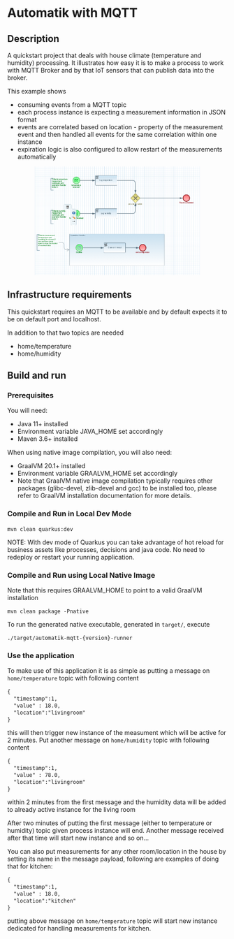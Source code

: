 # Automatik with MQTT

## Description

A quickstart project that deals with house climate (temperature and humidity) processing. It illustrates
how easy it is to make a process to work with MQTT Broker and by that IoT sensors that can publish data into the broker.

This example shows

* consuming events from a MQTT topic
* each process instance is expecting a measurement information in JSON format
* events are correlated based on location - property of the measurement event and then handled all events for the same correlation within one instance
* expiration logic is also configured to allow restart of the measurements automatically


<p align="center"><img width=75% height=50% src="docs/images/process.png"></p>

## Infrastructure requirements

This quickstart requires an MQTT to be available and by default expects it to be on default port and localhost.

In addition to that two topics are needed

* home/temperature
* home/humidity


## Build and run

### Prerequisites

You will need:
  - Java 11+ installed
  - Environment variable JAVA_HOME set accordingly
  - Maven 3.6+ installed

When using native image compilation, you will also need:
  - GraalVM 20.1+ installed
  - Environment variable GRAALVM_HOME set accordingly
  - Note that GraalVM native image compilation typically requires other packages (glibc-devel, zlib-devel and gcc) to be installed too, please refer to GraalVM installation documentation for more details.

### Compile and Run in Local Dev Mode

```
mvn clean quarkus:dev    
```

NOTE: With dev mode of Quarkus you can take advantage of hot reload for business assets like processes, decisions and java code. No need to redeploy or restart your running application.


### Compile and Run using Local Native Image
Note that this requires GRAALVM_HOME to point to a valid GraalVM installation

```
mvn clean package -Pnative
```

To run the generated native executable, generated in `target/`, execute

```
./target/automatik-mqtt-{version}-runner
```

### Use the application

To make use of this application it is as simple as putting a message on `home/temperature` topic with following content

```
{
  "timestamp":1, 
  "value" : 18.0, 
  "location":"livingroom"
}

```

this will then trigger new instance of the measument which will be active for 2 minutes. Put another message on `home/humidity` topic with following content

```
{
  "timestamp":1, 
  "value" : 78.0, 
  "location":"livingroom"
}
```
within 2 minutes from the first message and the humidity data will be added to already active instance for the living room

After two minutes of putting the first message (either to temperature or humidity) topic given process instance will end. Another message received after that time will start new instance and so on...

You can also put measurements for any other room/location in the house by setting its name in the message payload, following are examples of doing that for kitchen:

```
{
  "timestamp":1, 
  "value" : 18.0, 
  "location":"kitchen"
}

```

putting above message on `home/temperature` topic will start new instance dedicated for handling measurements for kitchen.